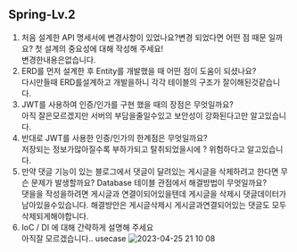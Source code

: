 ## Spring-Lv.2
1. 처음 설계한 API 명세서에 변경사항이 있었나요?변경 되었다면 어떤 점 때문 일까요? 첫 설계의 중요성에 대해 작성해 주세요!  
   변경한내용은없습니다.
2. ERD를 먼저 설계한 후 Entity를 개발했을 때 어떤 점이 도움이 되셨나요?  
   다시만들때 ERD를설계하고 개발을하니 각각 테이블의 구조가 잘이해된것같습니다.
3. JWT를 사용하여 인증/인가를 구현 했을 때의 장점은 무엇일까요?  
   아직 잘은모르겠지만 서버의 부담을줄일수있고 보안성이 강화된다고만 알고있습니다.
4. 반대로 JWT를 사용한 인증/인가의 한계점은 무엇일까요?  
   저장되는 정보가많아질수록 부하가되고 탈취되었을시에 ? 위험하다고 알고있습니다.
5. 만약 댓글 기능이 있는 블로그에서 댓글이 달려있는 게시글을 삭제하려고 한다면 무슨 문제가 발생할까요? Database 테이블 관점에서 해결방법이 무엇일까요?  
   댓을을 작성을하려면 게시글과 연결이되어있을텐데 게시글을 삭제시 댓글데이터가 남아있을수있습니다. 해결방안은 게시글삭제시 게시글과연결되어있는 댓글도 모두삭제되게해야합니다.
6. IoC / DI 에 대해 간략하게 설명해 주세요  
   아직잘 모르겠습니다..
usecase
![2023-04-25 21 10 08](https://user-images.githubusercontent.com/114275003/234273115-5a08357b-4336-40d7-851f-070063920a2c.jpg)
